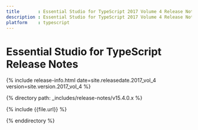 ```yaml
---
title 		: Essential Studio for TypeScript 2017 Volume 4 Release Notes
description : Essential Studio for TypeScript 2017 Volume 4 Release Notes
platform 	: typescript
---
```


# Essential Studio for TypeScript Release Notes

{% include release-info.html date=site.releasedate.2017_vol_4 version=site.version.2017_vol_4 %} 

{% directory path: _includes/release-notes/v15.4.0.x %}

{% include {{file.url}} %}

{% enddirectory %}